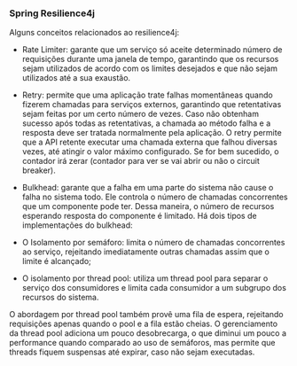 ### Spring Resilience4j

Alguns conceitos relacionados ao resilience4j:
- Rate Limiter: garante que um serviço só aceite determinado número de requisições durante uma janela de tempo, garantindo que os recursos sejam utilizados de acordo com os limites desejados e que não sejam utilizados até a sua exaustão.

- Retry: permite que uma aplicação trate falhas momentâneas quando fizerem chamadas para serviços externos, garantindo que retentativas sejam feitas por um certo número de vezes. Caso não obtenham sucesso após todas as retentativas, a chamada ao método falha e a resposta deve ser tratada normalmente pela aplicação.
O retry permite que a API retente executar uma chamada externa que falhou diversas vezes, até atingir o valor máximo configurado. Se for bem sucedido, o contador irá zerar (contador para ver se vai abrir ou não o circuit breaker). 

- Bulkhead: garante que a falha em uma parte do sistema não cause o falha no sistema todo. Ele controla o número de chamadas concorrentes que um componente pode ter. Dessa maneira, o número de recursos esperando resposta do componente é limitado. Há dois tipos de implementações do bulkhead:
 - O Isolamento por semáforo: limita o número de chamadas concorrentes ao serviço, rejeitando imediatamente outras chamadas assim que o limite é alcançado;
 - O isolamento por thread pool: utiliza um thread pool para separar o serviço dos consumidores e limita cada consumidor a um subgrupo dos recursos do sistema.
 
 O abordagem por thread pool também provê uma fila de espera, rejeitando requisições apenas quando o pool e a fila estão cheias. O gerenciamento da thread pool adiciona um pouco desobrecarga, o que diminui um pouco a performance quando comparado ao uso de semáforos, mas permite que threads fiquem suspensas até expirar, caso não sejam executadas.
